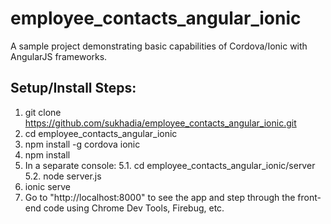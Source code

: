 # employee_contacts_angular_ionic
A sample project demonstrating basic capabilities of Cordova/Ionic with AngularJS frameworks.

Setup/Install Steps:
--------------------
1. git clone https://github.com/sukhadia/employee_contacts_angular_ionic.git
2. cd employee_contacts_angular_ionic
3. npm install -g cordova ionic
4. npm install
5. In a separate console:
5.1. cd employee_contacts_angular_ionic/server
5.2. node server.js
6. ionic serve
7. Go to "http://localhost:8000" to see the app and step through the front-end code using Chrome Dev Tools, Firebug, etc.

